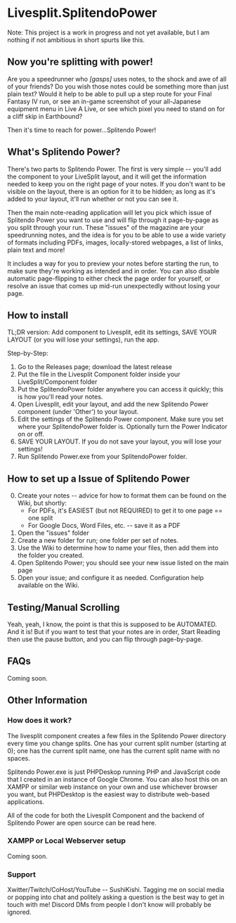 # Livesplit.SplitendoPower

Note: This project is a work in progress and not yet available, but I am nothing if not ambitious in short spurts like this.
## Now you're splitting with power!
Are you a speedrunner who *[gasps]* uses notes, to the shock and awe of all of your friends? Do you wish those notes could be something more than just plain text? Would it help to be able to pull up a step route for your Final Fantasy IV run, or see an in-game screenshot of your all-Japanese equipment menu in Live A Live, or see which pixel you need to stand on for a cliff skip in Earthbound?

Then it's time to reach for power...Splitendo Power!

## What's Splitendo Power?
There's two parts to Splitendo Power. The first is very simple -- you'll add the component to your LiveSplit layout, and it will get the information needed to keep you on the right page of your notes. If you don't want to be visible on the layout, there is an option for it to be hidden; as long as it's added to your layout, it'll run whether or not you can see it.

Then the main note-reading application will let you pick which issue of Splitendo Power you want to use and will flip through it page-by-page as you split through your run. These "issues" of the magazine are your speedrunning notes, and the idea is for you to be able to use a wide variety of formats including PDFs, images, locally-stored webpages, a list of links, plain text and more!

It includes a way for you to preview your notes before starting the run, to make sure they're working as intended and in order. You can also disable automatic page-flipping to either check the page order for yourself, or resolve an issue that comes up mid-run unexpectedly without losing your page.

## How to install

TL;DR version: Add component to Livesplit, edit its settings, SAVE YOUR LAYOUT (or you will lose your settings), run the app.

Step-by-Step:
1. Go to the Releases page; download the latest release
2. Put the file in the Livesplit Component folder inside your LiveSplit/Component folder
3. Put the SplitendoPower folder anywhere you can access it quickly; this is how you'll read your notes.
4. Open Livesplit, edit your layout, and add the new Splitendo Power component (under 'Other') to your layout.
5. Edit the settings of the Splitendo Power component. Make sure you set where your SplitendoPower folder is. Optionally turn the Power Indicator on or off.
6. SAVE YOUR LAYOUT. If you do not save your layout, you will lose your settings!
7. Run Splitendo Power.exe from your SplitendoPower folder.

## How to set up a Issue of Splitendo Power


0. Create your notes -- advice for how to format them can be found on the Wiki, but shortly:
   * For PDFs, it's EASIEST (but not REQUIRED) to get it to one page == one split
   * For Google Docs, Word Files, etc. -- save it as a PDF
1. Open the "issues" folder
2. Create a new folder for run; one folder per set of notes.
3. Use the Wiki to determine how to name your files, then add them into the folder you created.
4. Open Splitendo Power; you should see your new issue listed on the main page
5. Open your issue; and configure it as needed. Configuration help available on the Wiki.

## Testing/Manual Scrolling
Yeah, yeah, I know, the point is that this is supposed to be AUTOMATED. And it is! But if you want to test that your notes are in order, Start Reading then use the pause button, and you can flip through page-by-page.


## FAQs
Coming soon.

## Other Information

### How does it work?

The livesplit component creates a few files in the Splitendo Power directory every time you change splits. One has your current split number (starting at 0); one has the current split name, one has the current split name with no spaces.

Splitendo Power.exe is just PHPDeskop running PHP and JavaScript code that I created in an instance of Google Chrome. You can also host this on an XAMPP or similar web instance on your own and use whichever browser you want, but PHPDesktop is the easiest way to distribute web-based applications.

All of the code for both the Livesplit Component and the backend of Splitendo Power are open source can be read here.

### XAMPP or Local Webserver setup

Coming soon.

### Support

Xwitter/Twitch/CoHost/YouTube -- SushiKishi. Tagging me on social media or popping into chat and politely asking a question is the best way to get in touch with me! Discord DMs from people I don't know will probably be ignored.